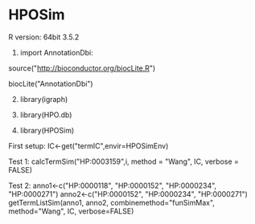 # HPOSim

R version: 64bit 3.5.2

1. import AnnotationDbi:

source("http://bioconductor.org/biocLite.R")

biocLite("AnnotationDbi")

2. library(igraph)

3. library(HPO.db)

4. library(HPOSim)

First setup: IC<-get("termIC",envir=HPOSimEnv)

Test 1: calcTermSim("HP:0003159",i, method = "Wang", IC, verbose = FALSE)

Test 2:
anno1<-c("HP:0000118", "HP:0000152", "HP:0000234", "HP:0000271")
anno2<-c("HP:0000152", "HP:0000234", "HP:0000271")
getTermListSim(anno1, anno2, combinemethod="funSimMax", method="Wang", IC, verbose=FALSE)
